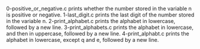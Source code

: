 0-positive_or_negative.c prints whether the number stored in the variable n is positive or negative.
1-last_digit.c prints the last digit of the number stored in the variable n.
2-print_alphabet.c prints the alphabet in lowercase, followed by a new line.
3-print_alphabets.c prints the alphabet in lowercase, and then in uppercase, followed by a new line.
4-print_alphabt.c prints the alphabet in lowercase, except q and e, followed by a new line.
